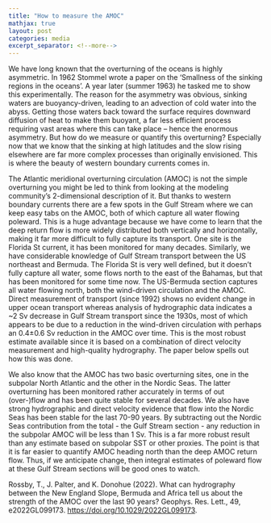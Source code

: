 ```yaml
---
title: "How to measure the AMOC"
mathjax: true
layout: post
categories: media
excerpt_separator: <!--more-->
---
```


We have long known that the overturning of the oceans is highly asymmetric. In 1962 Stommel wrote a paper on the ‘Smallness of the sinking regions in the oceans’. A year later (summer 1963) he tasked me to show this experimentally. The reason for the asymmetry was obvious, sinking waters are buoyancy-driven, leading to an advection of cold water into the abyss. Getting those waters back toward the surface requires downward diffusion of heat to make them buoyant, a far less efficient process requiring vast areas where this can take place – hence the enormous asymmetry. But how do we measure or quantify this overturning? Especially now that we know that the sinking at high latitudes and the slow rising elsewhere are far more complex processes than originally envisioned. This is where the beauty of western boundary currents comes in. 
<!--more-->

The Atlantic meridional overturning circulation (AMOC) is not the simple overturning you might be led to think from looking at the modeling community’s 2-dimensional description of it. But thanks to western boundary currents there are a few spots in the Gulf Stream where we can keep easy tabs on the AMOC, both of which capture all water flowing poleward. This is a huge advantage because we have come to learn that the deep return flow is more widely distributed both vertically and horizontally, making it far more difficult to fully capture its transport. One site is the Florida St current, it has been monitored for many decades. Similarly, we have considerable knowledge of Gulf Stream transport between the US northeast and Bermuda. The Florida St is very well defined, but it doesn’t fully capture all water, some flows north to the east of the Bahamas, but that has been monitored for some time now. The US-Bermuda section captures all water flowing north, both the wind-driven circulation and the AMOC. Direct measurement of transport (since 1992) shows no evident change in upper ocean transport whereas analysis of hydrographic data indicates a ~2 Sv decrease in Gulf Stream transport since the 1930s, most of which appears to be due to a reduction in the wind-driven circulation with perhaps an 0.4±0.6 Sv reduction in the AMOC over time. This is the most robust estimate available since it is based on a combination of direct velocity measurement and high-quality hydrography. The paper below spells out how this was done. 

We also know that the AMOC has two basic overturning sites, one in the subpolar North Atlantic and the other in the Nordic Seas. The latter overturning has been monitored rather accurately in terms of out (over-)flow and has been quite stable for several decades. We also have strong hydrographic and direct velocity evidence that flow into the Nordic Seas has been stable for the last 70-90 years.  By subtracting out the Nordic Seas contribution from the total - the Gulf Stream section - any reduction in the subpolar AMOC will be less than 1 Sv. This is a far more robust result than any estimate based on subpolar SST or other proxies. The point is that it is far easier to quantify AMOC heading north than the deep AMOC return flow. Thus, if we anticipate change, then integral estimates of poleward flow at these Gulf Stream sections will be good ones to watch. 



Rossby, T., J. Palter, and K. Donohue (2022). What can hydrography between the New England Slope, Bermuda and Africa tell us about the strength of the AMOC over the last 90 years? Geophys. Res. Lett., 49, e2022GL099173.   https://doi.org/10.1029/2022GL099173. 

